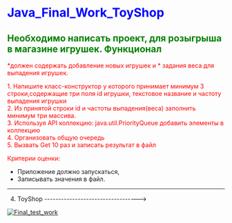 <!DOCTYPE html>
<html>
<head>
<style>
  /*Стиль для заголовка первого уровня*/
  h1 {
    color: blue;
  }
  h2 {
    color: green;
  }
  p {
    color: red;
  }
</style>
</head>
<body>

# <h1>Java_Final_Work_ToyShop</h1>

## <h2>Необходимо написать проект, для розыгрыша в магазине игрушек. Функционал</h2>

<p>
  *должен содержать добавление новых игрушек и
  * задания веса для выпадения игрушек.
</p>

<p>
  1. Напишите класс-конструктор у которого принимает минимум 3 строки,содержащие три поля id игрушки, текстовое название и частоту выпадения игрушки<br>
  2. Из принятой строки id и частоты выпадения(веса) заполнить минимум три массива.<br>
  3. Используя API коллекцию: java.util.PriorityQueue добавить элементы в коллекцию<br>
  4. Организовать общую очередь<br>
   5. Вызвать Get 10 раз и записать результат в файл
</p>

<p>
  Критерии оценки:
  <ul>
    <li>Приложение должно запускаться,</li>
    <li>Записывать значения в файл.</li>
  </ul>
</p>

------------------------------------------------

4. ToyShop ---------------------------------->

[![Final_test_work](https://i.ibb.co/0GGHsrc/chrome-Uvz9noa3k-H.png)](https://555-f-a-r-id-555.github.io/Java_Final_Work_ToyShop/ "ToyShop")

</body>
</html>
